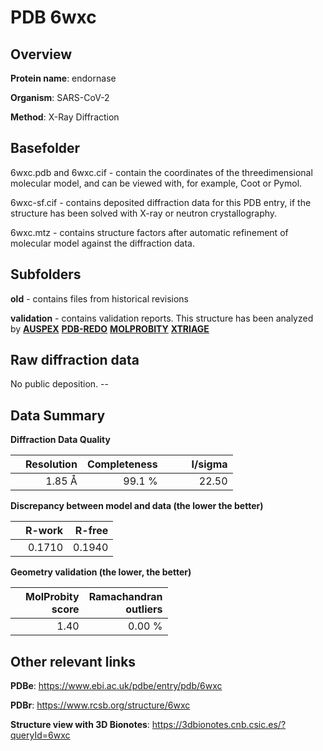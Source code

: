 # PDB 6wxc

## Overview

**Protein name**: endornase

**Organism**: SARS-CoV-2

**Method**: X-Ray Diffraction

## Basefolder

6wxc.pdb and 6wxc.cif - contain the coordinates of the threedimensional molecular model, and can be viewed with, for example, Coot or Pymol.

6wxc-sf.cif - contains deposited diffraction data for this PDB entry, if the structure has been solved with X-ray or neutron crystallography.

6wxc.mtz - contains structure factors after automatic refinement of molecular model against the diffraction data.

## Subfolders



**old** - contains files from historical revisions

**validation** - contains validation reports. This structure has been analyzed by [**AUSPEX**](https://github.com/thorn-lab/coronavirus_structural_task_force/tree/master/pdb/endornase/SARS-CoV-2/6wxc/validation/auspex) [**PDB-REDO**](https://github.com/thorn-lab/coronavirus_structural_task_force/tree/master/pdb/endornase/SARS-CoV-2/6wxc/validation/pdb-redo) [**MOLPROBITY**](https://github.com/thorn-lab/coronavirus_structural_task_force/tree/master/pdb/endornase/SARS-CoV-2/6wxc/validation/molprobity) [**XTRIAGE**](https://github.com/thorn-lab/coronavirus_structural_task_force/blob/master/pdb/endornase/SARS-CoV-2/6wxc/validation/Xtriage_output.log) 

## Raw diffraction data

No public deposition. --<br> 

## Data Summary
**Diffraction Data Quality**

|   | Resolution | Completeness| I/sigma |
|---|-------------:|----------------:|--------------:|
|   |1.85 Å|99.1  %|<img width=50/>22.50|

**Discrepancy between model and data (the lower the better)**

|   | **R-work**| **R-free**   
|---|-------------:|----------------:|           
||  0.1710|  0.1940|

**Geometry validation (the lower, the better)**

|   |**MolProbity<br>score**| **Ramachandran<br>outliers** 
|---|-------------:|----------------:|
||  1.40|  0.00 %|

 

 



## Other relevant links 
**PDBe**:  https://www.ebi.ac.uk/pdbe/entry/pdb/6wxc
 
**PDBr**: https://www.rcsb.org/structure/6wxc 

**Structure view with 3D Bionotes**: https://3dbionotes.cnb.csic.es/?queryId=6wxc


